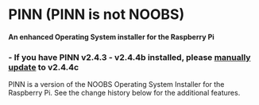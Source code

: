 # PINN (PINN is not NOOBS)
#### An enhanced Operating System installer for the Raspberry Pi

### - If you have PINN v2.4.3 - v2.4.4b installed, please [manually update](https://www.raspberrypi.org/forums/viewtopic.php?f=63&t=142574&start=200#p1239359) to v2.4.4c

PINN is a version of the NOOBS Operating System Installer for the Raspberry Pi. See the change history below for the additional features.
